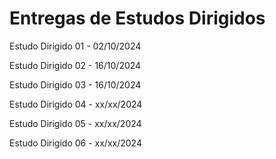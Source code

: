 # Entregas de Estudos Dirigidos

Estudo Dirigido 01 - 02/10/2024

Estudo Dirigido 02 - 16/10/2024

Estudo Dirigido 03 - 16/10/2024

Estudo Dirigido 04 - xx/xx/2024

Estudo Dirigido 05 - xx/xx/2024

Estudo Dirigido 06 - xx/xx/2024
